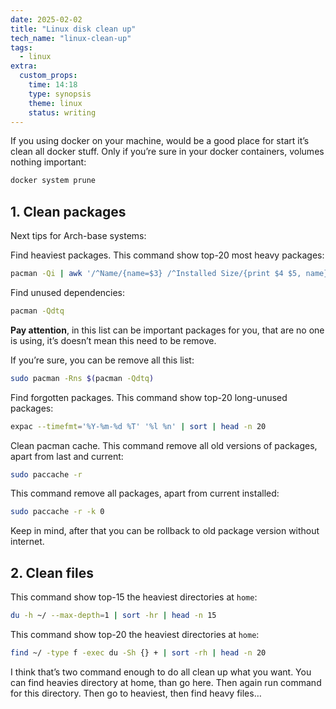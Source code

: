 ```yaml
---
date: 2025-02-02
title: "Linux disk clean up"
tech_name: "linux-clean-up"
tags:
  - linux
extra:
  custom_props:
    time: 14:18
    type: synopsis
    theme: linux
    status: writing
---
```

If you using docker on your machine, would be a good place for start it’s clean all docker stuff. Only if you’re sure in your docker containers, volumes nothing important:
```sh
docker system prune
```

## 1.  Clean packages
Next tips for Arch-base systems:

 Find heaviest packages. This command show top-20 most heavy packages:
```sh
pacman -Qi | awk '/^Name/{name=$3} /^Installed Size/{print $4 $5, name}' | sort -hr | head -n 20
```

Find unused dependencies:
```sh
pacman -Qdtq
```
**Pay attention**, in this list can be important packages for you, that are no one is using, it’s doesn’t mean this need to be remove.

If you’re sure, you can be remove all this list:
```sh
sudo pacman -Rns $(pacman -Qdtq)
```

Find forgotten packages. This command show top-20 long-unused packages:
```sh
expac --timefmt='%Y-%m-%d %T' '%l %n' | sort | head -n 20
```

Clean pacman cache. This command remove all old versions of packages, apart from last and current:
```sh
sudo paccache -r
```
This command remove all packages, apart from current installed:
```sh
sudo paccache -r -k 0
```
Keep in mind, after that you can be rollback to old package version without internet.

## 2. Clean files
This command show top-15 the heaviest directories at `home`:
```sh
du -h ~/ --max-depth=1 | sort -hr | head -n 15
```

This command show top-20 the heaviest directories at `home`:
```sh
find ~/ -type f -exec du -Sh {} + | sort -rh | head -n 20
```

I think that’s two command enough to do all clean up what you want. You can find heavies directory at home, than go here. Then again run command for this directory. Then go to heaviest, then find heavy files… 